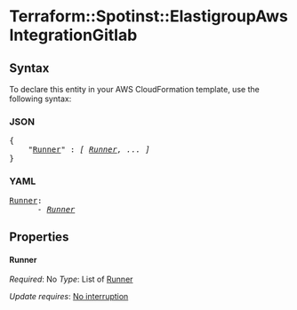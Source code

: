 # Terraform::Spotinst::ElastigroupAws IntegrationGitlab

## Syntax

To declare this entity in your AWS CloudFormation template, use the following syntax:

### JSON

<pre>
{
    "<a href="#runner" title="Runner">Runner</a>" : <i>[ <a href="integrationgitlab-runner.md">Runner</a>, ... ]</i>
}
</pre>

### YAML

<pre>
<a href="#runner" title="Runner">Runner</a>: <i>
      - <a href="integrationgitlab-runner.md">Runner</a></i>
</pre>

## Properties

#### Runner

_Required_: No
_Type_: List of <a href="integrationgitlab-runner.md">Runner</a>

_Update requires_: [No interruption](https://docs.aws.amazon.com/AWSCloudFormation/latest/UserGuide/using-cfn-updating-stacks-update-behaviors.html#update-no-interrupt)

